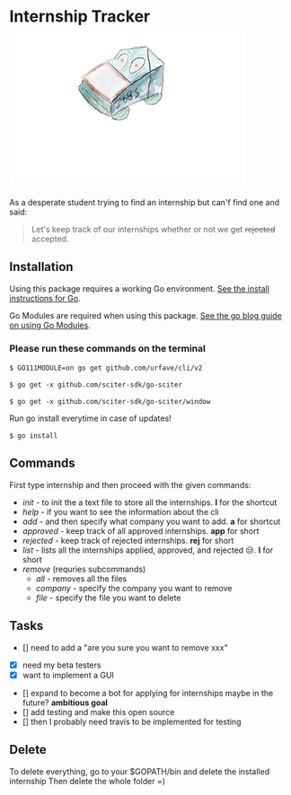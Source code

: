 
<h1>Internship Tracker <img src="images/tracker.png"></h1>




As a desperate student trying to find an internship but can'f find one and said:

> Let's keep track of our internships
> whether or not we get ~~rejected~~ accepted.

## Installation

Using this package requires a working Go environment. [See the install instructions for Go](http://golang.org/doc/install.html).

Go Modules are required when using this package. [See the go blog guide on using Go Modules](https://blog.golang.org/using-go-modules).

### Please run these commands on the terminal

```
$ GO111MODULE=on go get github.com/urfave/cli/v2
```
```
$ go get -x github.com/sciter-sdk/go-sciter
```
```
$ go get -x github.com/sciter-sdk/go-sciter/window
```
Run go install everytime in case of updates!
```
$ go install
```
## **Commands** 
First type internship and then proceed with the given commands:

  * _init_ - to init the a text file to store all the internships. **l** for the shortcut
  * _help_ - if you want to see the information about the cli
  * _add_ - and then specify what company you want to add. **a** for shortcut
  * _approved_ - keep track of all approved internships. **app** for short
  * _rejected_ - keep track of rejected internships. **rej** for short
  * _list_ - lists all the internships applied, approved, and rejected :unamused:. **l** for short
  * _remove_ (requries subcommands)
    * _all_ - removes all the files
    * _company_ - specify the company you want to remove
    * _file_ - specify the file you want to delete


## Tasks

- [] need to add a "are you sure you want to remove xxx"
- [x] need my beta testers
- [x] want to implement a GUI
- [] expand to become a bot for applying for internships maybe in the future? **ambitious goal**
- [] add testing and make this open source
- [] then I probably need travis to be implemented for testing



## Delete
To delete everything, go to your $GOPATH/bin and delete the installed internship
Then delete the whole folder =)
